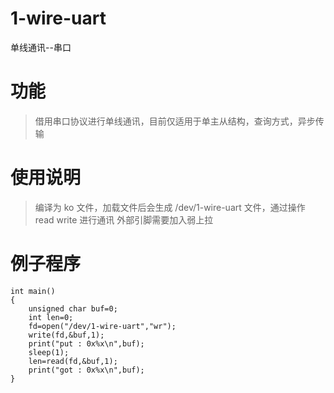 # 1-wire-uart
单线通讯--串口

# 功能

> 借用串口协议进行单线通讯，目前仅适用于单主从结构，查询方式，异步传输

# 使用说明

> 编译为 ko 文件，加载文件后会生成 /dev/1-wire-uart 文件，通过操作 read write 进行通讯
外部引脚需要加入弱上拉

# 例子程序

```
int main()
{
    unsigned char buf=0;
    int len=0;
    fd=open("/dev/1-wire-uart","wr");
    write(fd,&buf,1);
    print("put : 0x%x\n",buf);
    sleep(1);
    len=read(fd,&buf,1);
    print("got : 0x%x\n",buf);
}
```
